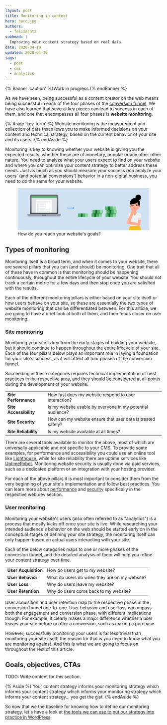 ```yaml
---
layout: post
title: Monitoring in context
hero: hero.jpg
authors:
  - felixarntz
subhead: |
  Improving your content strategy based on real data
date: 2020-04-10
updated: 2020-04-10
tags:
  - post
  - cms
  - analytics
---
```


{% Banner 'caution' %}Work in progress.{% endBanner %}

As we have seen, being successful as a content creator on the web means being successful in each of the four phases of the [conversion funnel](https://web.dev/success-on-the-web-in-context/#conversion-funnels). We have also learned that several key pieces can lead to success in each of them, and one that encompasses all four phases is **website monitoring**.

{% Aside 'key-term' %}
Website monitoring is the measurement and collection of data that allows you to make informed decisions on your content and technical strategy, based on the current behavior of your site and its users.
{% endAside %}

Monitoring is key to knowing whether your website is giving you the expected results, whether these are of monetary, popular or any other other nature. You need to analyze what your users expect to find on your website and where you can optimize your content strategy to better address these needs. Just as much as you should measure your success _and_ analyze your users' (and potential conversions') behavior in a non-digital business, you need to do the same for your website.

<figure class="w-figure">
  <img src="./how-to-reach-your-website-goals.png" alt="A woman thinking about how she can make money through her website">
  <figcaption class="w-figcaption">How do you reach your website's goals?</figcaption>
</figure>

## Types of monitoring

Monitoring itself is a broad term, and when it comes to your website, there are several pillars that you can (and should) be monitoring. One trait that all of these have in common is that monitoring should be happening continuously, throughout the entire lifecycle of your website. You should not track a certain metric for a few days and then stop once you are satisfied with the results.

Each of the different monitoring pillars is either based on your site itself or how users behave on your site, so these are essentially the two types of website monitoring that can be differentiated between. For this article, we are going to have a brief look at both of them, and then focus closer on user monitoring.

### Site monitoring

Monitoring your site is key from the early stages of building your website, but it should continue to happen throughout the entire lifecycle of your site. Each of the four pillars below plays an important role in laying a foundation for your site's success, as it will affect all four phases of the conversion funnel.

Succeeding in these categories requires technical implementation of best practices in the respective area, and they should be considered at all points during the development of your website.

<div class="w-table-wrapper">
  <table>
    <tbody>
      <tr>
        <td><b>Site Performance</b></td>
        <td>How fast does my website respond to user interaction?</td>
      </tr>
      <tr>
        <td><b>Site Accessibility</b></td>
        <td>Is my website usable by everyone in my potential audience?</td>
      </tr>
      <tr>
        <td><b>Site Security</b></td>
        <td>How can my website ensure that user data is treated safely?</td>
      </tr>
      <tr>
        <td><b>Site Reliability</b></td>
        <td>Is my website available at all times?</td>
      </tr>
    </tbody>
  </table>
</div>

There are several tools available to monitor the above, most of which are universally applicable and not specific to your CMS. To provide some examples, for performance and accessibility you could use an online tool like [Lighthouse](), while for site reliability there are uptime services like [UptimeRobot](https://uptimerobot.com/). Monitoring website security is usually done via paid services, such as a dedicated platform or an integration with your hosting provider.

For each of the above pillars it is most important to consider them from the very beginning of your site's implementation and follow best practices. You can learn more about [performance](https://web.dev/performance-in-context/) and [security](https://web.dev/security-in-context/) specifically in the respective web.dev section.

### User monitoring

Monitoring your website's users (also often referred to as "analytics") is a process that mostly kicks off once your site is live. While researching your intended audience's behavior on the web should be started early on in the conceptual stages of defining your site strategy, the monitoring itself can only happen based on actual users interacting with your site.

Each of the below categories maps to one or more phases of the conversion funnel, and the detailed analysis of them will help you refine your content strategy over time.

<div class="w-table-wrapper">
  <table>
    <tbody>
      <tr>
        <td><b>User Acquisition</b></td>
        <td>How do users get to my website?</td>
      </tr>
      <tr>
        <td><b>User Behavior</b></td>
        <td>What do users do when they are on my website?</td>
      </tr>
      <tr>
        <td><b>User Loss</b></td>
        <td>Why do users leave my website?</td>
      </tr>
      <tr>
        <td><b>User Retention</b></td>
        <td>Why do users come back to my website?</td>
      </tr>
    </tbody>
  </table>
</div>

User acquisition and user retention map to the respective phase in the conversion funnel one-to-one. User behavior and user loss encompass both the engagement and conversion phase, with different implications though: For example, it clearly makes a major difference whether a user leaves your site before or after a conversion, such as making a purchase.

However, successfully monitoring your users is far less trivial than monitoring your site itself; the reason for that is you need to know what you are monitoring against. And this is what we are going to focus on throughout the rest of this article.

## Goals, objectives, CTAs

TODO: Write content for this section.

{% Aside %}
Your content strategy informs your monitoring strategy which informs your content strategy which informs your monitoring strategy which informs your content strategy… you get the gist.
{% endAside %}

So now that we the baseline for knowing how to define our monitoring strategy, let's have a look at [the tools we can use to put our strategy into practice in WordPress](https://web.dev/monitoring-tools/).

[collection]: /wordpress
